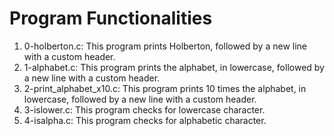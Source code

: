 # Program Functionalities

1. 0-holberton.c: This program prints Holberton, followed by a new line with a custom header.
2. 1-alphabet.c: This program prints the alphabet, in lowercase, followed by a new line with a custom header.
3. 2-print_alphabet_x10.c: This program prints 10 times the alphabet, in lowercase, followed by a new line with a custom header.
4. 3-islower.c: This program checks for lowercase character.
5. 4-isalpha.c: This program checks for alphabetic character.
